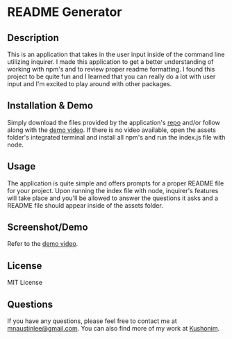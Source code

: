 # README Generator
## Description
This is an application that takes in the user input inside of the command line utilizing inquirer. I made this application to get a better understanding of working with npm's and to review proper readme formatting. I found this project to be quite fun and I learned that you can really do a lot with user input and I'm excited to play around with other packages.

## Installation & Demo
Simply download the files provided by the application's [repo](https://github.com/Kushonim/ez-readme-md-generator) and/or follow along with the [demo video](https://drive.google.com/file/d/1yKMLhENJ82I7okzAFx5-Hrx8lHN1_CDQ/view?usp=sharing). If there is no video available, open the assets folder's integrated terminal and install all npm's and run the index.js file with node.

## Usage
The application is quite simple and offers prompts for a proper README file for your project. Upon running the index file with node, inquirer's features will take place and you'll be allowed to answer the questions it asks and a README file should appear inside of the assets folder.

## Screenshot/Demo
Refer to the [demo video](https://drive.google.com/file/d/1yKMLhENJ82I7okzAFx5-Hrx8lHN1_CDQ/view?usp=sharing).

## License
MIT License

## Questions
If you have any questions, please feel free to contact me at [mnaustinlee@gmail.com](mailto:mnaustinlee@gmail.com). You can also find more of my work at [Kushonim](https://github.com/Kushonim).
